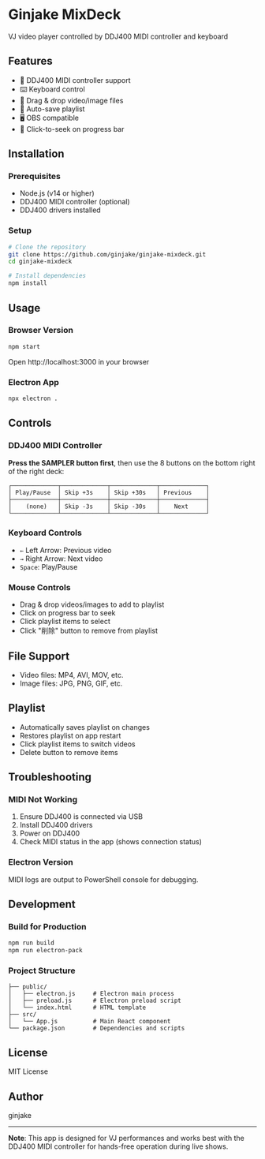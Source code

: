 # Ginjake MixDeck

VJ video player controlled by DDJ400 MIDI controller and keyboard

## Features

- 🎵 DDJ400 MIDI controller support
- ⌨️ Keyboard control
- 📱 Drag & drop video/image files
- 💾 Auto-save playlist
- 🖥️ OBS compatible
- 🎯 Click-to-seek on progress bar

## Installation

### Prerequisites
- Node.js (v14 or higher)
- DDJ400 MIDI controller (optional)
- DDJ400 drivers installed

### Setup
```bash
# Clone the repository
git clone https://github.com/ginjake/ginjake-mixdeck.git
cd ginjake-mixdeck

# Install dependencies
npm install
```

## Usage

### Browser Version
```bash
npm start
```
Open http://localhost:3000 in your browser

### Electron App
```bash
npx electron .
```

## Controls

### DDJ400 MIDI Controller
**Press the SAMPLER button first**, then use the 8 buttons on the bottom right of the right deck:

```
┌─────────────┬─────────────┬─────────────┬─────────────┐
│ Play/Pause  │ Skip +3s    │ Skip +30s   │ Previous    │
├─────────────┼─────────────┼─────────────┼─────────────┤
│    (none)   │ Skip -3s    │ Skip -30s   │    Next     │
└─────────────┴─────────────┴─────────────┴─────────────┘
```

### Keyboard Controls
- `←` Left Arrow: Previous video
- `→` Right Arrow: Next video  
- `Space`: Play/Pause

### Mouse Controls
- Drag & drop videos/images to add to playlist
- Click on progress bar to seek
- Click playlist items to select
- Click "削除" button to remove from playlist

## File Support
- Video files: MP4, AVI, MOV, etc.
- Image files: JPG, PNG, GIF, etc.

## Playlist
- Automatically saves playlist on changes
- Restores playlist on app restart
- Click playlist items to switch videos
- Delete button to remove items

## Troubleshooting

### MIDI Not Working
1. Ensure DDJ400 is connected via USB
2. Install DDJ400 drivers
3. Power on DDJ400
4. Check MIDI status in the app (shows connection status)

### Electron Version
MIDI logs are output to PowerShell console for debugging.

## Development

### Build for Production
```bash
npm run build
npm run electron-pack
```

### Project Structure
```
├── public/
│   ├── electron.js     # Electron main process
│   ├── preload.js      # Electron preload script
│   └── index.html      # HTML template
├── src/
│   └── App.js          # Main React component
└── package.json        # Dependencies and scripts
```

## License

MIT License

## Author

ginjake

---

**Note**: This app is designed for VJ performances and works best with the DDJ400 MIDI controller for hands-free operation during live shows.